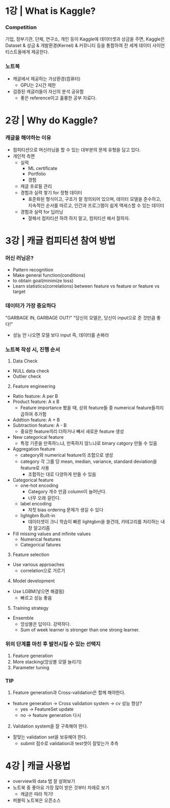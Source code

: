# 1강 | What is Kaggle?
### Competition
기업, 정부기관, 단체, 연구소, 개인 등이 Kaggle에 데이터셋과 상금을 주면, Kaggle은 Dataset & 상금 & 개발환경(Kernel) & 커뮤니티 등을 통합하여 전 세계 데이터 사이언티스트들에게 제공한다. 
### 노트북
- 캐글에서 제공하는 가상환경(컴퓨터)
  - GPU는 2시간 제한
- 검증된 캐글러들이 자신의 분석 공유함
  - 좋은 reference이고 훌륭한 공부 자료다.
  
# 2강 | Why do Kaggle?
### 캐글을 해야하는 이유
- 컴피티션으로 머신러닝을 할 수 있는 대부분의 문제 유형을 담고 있다.
- 개인적 측면
  - 실력
    - ML certificate
    - Portfolio
    - 경험
  - 캐글 프로필 관리
  - 경험과 실력 쌓기 for 정형 데이터
    - 표준화된 형식이고, 구조가 잘 정의되어 있으며, 데이터 모델을 준수하고, 지속적인 순서를 따르고, 인간과 프로그램이 쉽게 액세스할 수 있는 데이터
  - 경험과 실력 for 딥러닝
    - 잘해서 컴피티션 하려 하지 말고, 컴피티션 해서 잘하자.
    
# 3강 | 캐글 컴피티션 참여 방법
### 머신 러닝은?
- Pattern recognition
- Make general function(conditions)
- to obtain goal(minimize loss)
- Learn statistics(correlations) between feature vs feature or feature vs target
### 데이터가 가장 중요하다
"GARBAGE IN, GARBAGE OUT!"
"당신의 모델은, 당신이 input으로 준 것만큼 좋다!"
- 성능 안 나오면 모델 보다 input 즉, 데이터를 손봐라
### 노트북 작성 시, 진행 순서
1. Data Check
  - NULL data check
  - Outlier check
2. Feature engineering
  - Ratio feature: A per B
  - Product feature: A x B
    - Feature importance 봤을 때, 상위 feature들 중 numerical feature들끼리 곱하여 추가함
  - Addtion feature: A + B
  - Subtraction feature: A - B
    - 중요한 feature끼리 더하거나 빼서 새로운 feature 생성
  - New categorical feature
    - 특정 기준을 만족하느냐, 만족하지 않느냐로 binary catgory 만들 수 있음
  - Aggregation feature
    - category와 numerical feature의 조합으로 생성
    - category 각 그룹 당 mean, median, variance, standard deviation을 feature로 사용
      - 조합하는 대로 다양하게 만들 수 있음
  - Categorical feature
    - one-hot encoding
      - Category 개수 만큼 column이 늘어난다.
      - 너무 오래 걸린다.
    - label encoding
      - 자칫 bias ordering 문제가 생길 수 있다
    - lightgbm Built-in
      - 데이터셋이 크니 학습이 빠른 lightgbm을 쓸건데, 카테고리를 처리하는 내장 알고리즘
  - Fill missing values and infinite values
    - Numerical features
    - Categorical fatures
3. Feature selection 
  - Use various approaches
    - correlation으로 거르기
4. Model development 
  - Use LGBM(넣으면 해결됨)
    - 빠르고 성능 좋음
5. Training strategy
  - Ensemble
    - 앙상블은 답이다. 강력하다. 
    - Sum of week learner is stronger than one strong learner.
### 위의 단계를 마친 후 발전시킬 수 있는 선택지
1. Feature generation
2. More stacking(앙상블 모델 늘리기)
3. Parameter tuning
### TIP
1. Feature generation과 Cross-validation은 함께 해야한다.
  - feature generation -> Cross validation system -> cv 성능 향상?
    - yes -> FeatureSet update
    - no -> feature generation 다시
2. Validation system을 잘 구축해야 한다.
  - 잘맞는 validation set을 보유해야 한다.
    - submit 점수로 validation과 test셋이 잘맞는가 추측
# 4강 | 캐글 사용법
- overview와 data 탭 잘 살펴보기
- 노트북 중 좋아요 가장 많이 받은 것부터 차례로 보기
  - 캐글은 따라 적기!
- 퍼블릭 노트북은 오픈소스
